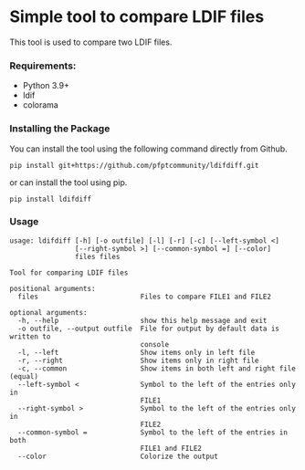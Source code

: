 # Simple tool to compare LDIF files

This tool is used to compare two LDIF files.

### Requirements:

* Python 3.9+
* ldif
* colorama
 
### Installing the Package

You can install the tool using the following command directly from Github.

```
pip install git+https://github.com/pfptcommunity/ldifdiff.git
```

or can install the tool using pip.

```
pip install ldifdiff
```

### Usage

```
usage: ldifdiff [-h] [-o outfile] [-l] [-r] [-c] [--left-symbol <]
                [--right-symbol >] [--common-symbol =] [--color]
                files files

Tool for comparing LDIF files

positional arguments:
  files                         Files to compare FILE1 and FILE2

optional arguments:
  -h, --help                    show this help message and exit
  -o outfile, --output outfile  File for output by default data is written to
                                console
  -l, --left                    Show items only in left file
  -r, --right                   Show items only in right file
  -c, --common                  Show items in both left and right file (equal)
  --left-symbol <               Symbol to the left of the entries only in
                                FILE1
  --right-symbol >              Symbol to the left of the entries only in
                                FILE2
  --common-symbol =             Symbol to the left of the entries in both
                                FILE1 and FILE2
  --color                       Colorize the output
```
